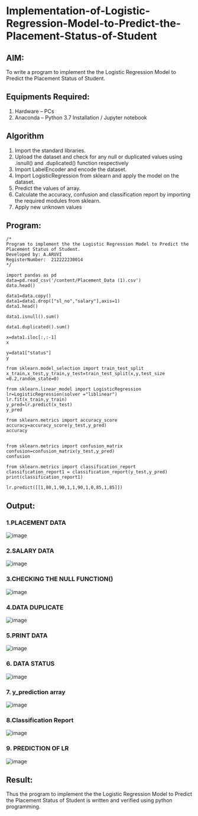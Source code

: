 # Implementation-of-Logistic-Regression-Model-to-Predict-the-Placement-Status-of-Student

## AIM:
To write a program to implement the the Logistic Regression Model to Predict the Placement Status of Student.

## Equipments Required:
1. Hardware – PCs
2. Anaconda – Python 3.7 Installation / Jupyter notebook

## Algorithm
1. Import the standard libraries.
2. Upload the dataset and check for any null or duplicated values using .isnull() and .duplicated() function respectively
3. Import LabelEncoder and encode the dataset.
4. Import LogisticRegression from sklearn and apply the model on the dataset.
5. Predict the values of array.
6. Calculate the accuracy, confusion and classification report by importing the required modules from sklearn.
7. Apply new unknown values
## Program:
```
/*
Program to implement the the Logistic Regression Model to Predict the Placement Status of Student.
Developed by: A.ARUVI
RegisterNumber:  212222230014
*/

import pandas as pd
data=pd.read_csv('/content/Placement_Data (1).csv')
data.head()

data1=data.copy()
data1=data1.drop(["sl_no","salary"],axis=1)
data1.head()

data1.isnull().sum()

data1.duplicated().sum()

x=data1.iloc[:,:-1]
x

y=data1["status"]
y

from sklearn.model_selection import train_test_split
x_train,x_test,y_train,y_test=train_test_split(x,y,test_size =0.2,random_state=0)

from sklearn.linear_model import LogisticRegression
lr=LogisticRegression(solver ="liblinear")
lr.fit(x_train,y_train)
y_pred=lr.predict(x_test)
y_pred

from sklearn.metrics import accuracy_score
accuracy=accuracy_score(y_test,y_pred)
accuracy


from sklearn.metrics import confusion_matrix
confusion=confusion_matrix(y_test,y_pred)
confusion

from sklearn.metrics import classification_report
classification_report1 = classification_report(y_test,y_pred)
print(classification_report1)

lr.predict([[1,80,1,90,1,1,90,1,0,85,1,85]])

```

## Output:
### 1.PLACEMENT DATA


![image](https://github.com/Anandanaruvi/Implementation-of-Logistic-Regression-Model-to-Predict-the-Placement-Status-of-Student/assets/120443233/8e7a996c-000e-4c33-a1f2-9d1adc121b17)

### 2.SALARY DATA

![image](https://github.com/Anandanaruvi/Implementation-of-Logistic-Regression-Model-to-Predict-the-Placement-Status-of-Student/assets/120443233/89fb980c-5ea1-4dcf-b529-b95d4e990e83)

### 3.CHECKING THE NULL FUNCTION()

![image](https://github.com/Anandanaruvi/Implementation-of-Logistic-Regression-Model-to-Predict-the-Placement-Status-of-Student/assets/120443233/728923bc-6a99-4032-bf2e-c0a47697b830)

### 4.DATA DUPLICATE

![image](https://github.com/Anandanaruvi/Implementation-of-Logistic-Regression-Model-to-Predict-the-Placement-Status-of-Student/assets/120443233/4deb29cb-6eec-4eeb-a8ca-8afdc1f47a25)

### 5.PRINT DATA

![image](https://github.com/Anandanaruvi/Implementation-of-Logistic-Regression-Model-to-Predict-the-Placement-Status-of-Student/assets/120443233/7c0fa3ad-f8d0-4e9c-89b3-ae51e6b3c892)

### 6. DATA STATUS

![image](https://github.com/Anandanaruvi/Implementation-of-Logistic-Regression-Model-to-Predict-the-Placement-Status-of-Student/assets/120443233/d31a470c-936c-469e-84f9-5723b18a461d)

### 7. y_prediction array

![image](https://github.com/Anandanaruvi/Implementation-of-Logistic-Regression-Model-to-Predict-the-Placement-Status-of-Student/assets/120443233/17ff72f3-90d2-44de-bb68-728f4693861c)

### 8.Classification Report

![image](https://github.com/Anandanaruvi/Implementation-of-Logistic-Regression-Model-to-Predict-the-Placement-Status-of-Student/assets/120443233/7841b2e0-e168-4321-910c-a8bdaaf07688)

### 9. PREDICTION OF LR

![image](https://github.com/Anandanaruvi/Implementation-of-Logistic-Regression-Model-to-Predict-the-Placement-Status-of-Student/assets/120443233/c28782f0-9435-4ef0-b6b4-53507bcf1f26)

## Result:
Thus the program to implement the the Logistic Regression Model to Predict the Placement Status of Student is written and verified using python programming.
